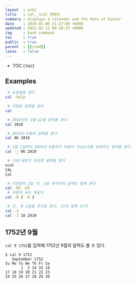 ```yaml
---
layout  : wiki
title   : cal, ncal 명령어
summary : displays a calendar and the date of Easter
date    : 2019-01-06 21:27:09 +0900
updated : 2022-02-11 09:18:25 +0900
tag     : bash command
toc     : true
public  : true
parent  : [[/cmd]]
latex   : false
---
```

* TOC
{:toc}

## Examples

```sh
 # 도움말을 본다
cal -help
```

```sh
 # 이번달 달력을 본다
cal

 # 2018년의 1월~12월 달력을 본다
cal 2018

 # 2019년 6월의 달력을 본다
cal 06 2019

 # 1월 1일부터 2019년 6월까지 며칠이 지났는지를 보여주는 달력을 본다
cal -j 06 2019

 # 가로/세로가 뒤집힌 달력을 본다
ncal
CAL
Cal

 # 이번달의 2달 전, 3달 후까지의 달력도 함께 본다
cal -B2 -A3
 # 이렇게 써도 똑같다
cal -B 2 -A 3

 # 전, 후 1달을 추가로 본다. (3개 달력 보기)
cal -3
cal -3 10 2019
```

## 1752년 9월

`cal 9 1752`를 입력해 1752년 9월의 달력도 볼 수 있다.

```
$ cal 9 1752
   September 1752
Su Mo Tu We Th Fr Sa
       1  2 14 15 16
17 18 19 20 21 22 23
24 25 26 27 28 29 30
```

